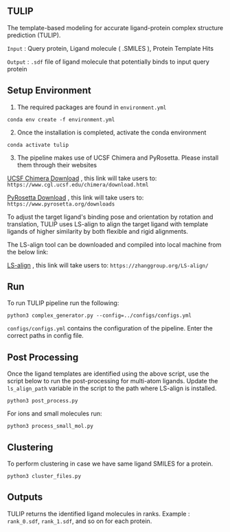 ## TULIP
The template-based modeling for accurate ligand-protein complex structure prediction (TULIP).

``Input`` : Query protein, Ligand molecule ( .SMILES ), Protein Template Hits

``Output`` : ``.sdf`` file of ligand molecule that potentially binds to input query protein

## Setup Environment
1. The required packages are found in ``environment.yml`` 

``conda env create -f environment.yml``

2. Once the installation is completed, activate the conda environment

``conda activate tulip``

3. The pipeline makes use of UCSF Chimera and PyRosetta. Please install them through their websites

[UCSF Chimera Download](https://www.cgl.ucsf.edu/chimera/download.html) , this link will take users to: ```https://www.cgl.ucsf.edu/chimera/download.html```

[PyRosetta Download](https://www.pyrosetta.org/downloads) , this link will take users to: ```https://www.pyrosetta.org/downloads```


To adjust the target ligand's binding pose and orientation by rotation and translation, TULIP uses LS-align to align the target ligand with template ligands of higher similarity by both flexible and rigid alignments.


The LS-align tool can be downloaded and compiled into local machine from the below link:

[LS-align](https://zhanggroup.org/LS-align/) , this link will take users to: ```https://zhanggroup.org/LS-align/```

## Run

To run TULIP pipeline run the following:

``python3 complex_generator.py --config=../configs/configs.yml``


``configs/configs.yml`` contains the configuration of the pipeline. Enter the correct paths in config file.

## Post Processing

Once the ligand templates are identified using the above script, use the script below to run the post-processing for multi-atom ligands. Update the ``ls_align_path`` variable in the script to the path where LS-align is installed.

``python3 post_process.py ``

For ions and small molecules run:

``python3 process_small_mol.py ``

## Clustering 
To perform clustering in case we have same ligand SMILES for a protein.

``python3 cluster_files.py``

## Outputs
TULIP returns the identified ligand molecules in ranks. Example : `rank_0.sdf`, `rank_1.sdf`, and so on for each protein.



